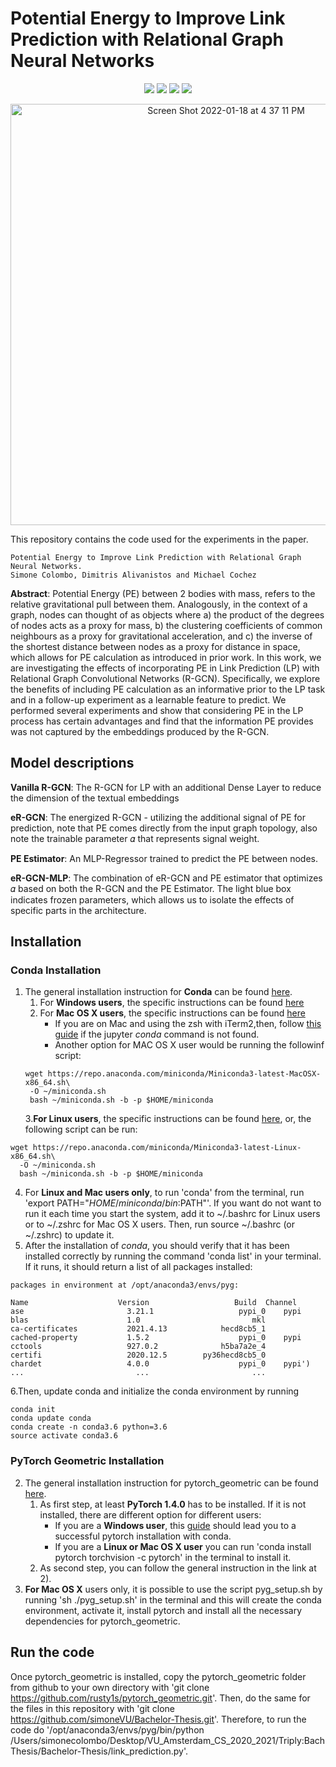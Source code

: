 # Potential Energy to Improve Link Prediction with Relational Graph Neural Networks
<p align="center">
<img src="https://img.shields.io/badge/python-3.8-blue.svg">
<img src="https://img.shields.io/badge/pytorchGometric-3.8-orange.svg">
<a href="https://github.com/pyg-team/pytorch_geometric">
    <img src="https://img.shields.io/badge/License-MIT-blue.svg"></a>
<a href="https://arxiv.org/abs/2106.08166"><img src="http://img.shields.io/badge/Paper-PDF-red.svg"></a>
</p>
<p align="center">
<img width="674" alt="Screen Shot 2022-01-18 at 4 37 11 PM" src="https://user-images.githubusercontent.com/60779914/149968740-e19b7016-a42a-4dfa-91f8-24f26dd74062.png">
</p>

This repository contains the code used for the experiments in the paper.

```
Potential Energy to Improve Link Prediction with Relational Graph Neural Networks.
Simone Colombo, Dimitris Alivanistos and Michael Cochez
```

**Abstract**: Potential Energy (PE) between 2 bodies with mass, refers to the relative gravitational pull between them. Analogously, in the context of a graph, nodes can thought of as objects where a) the product of the degrees of nodes acts as a proxy for mass, b) the clustering coefficients of common neighbours as a proxy for gravitational acceleration, and c) the inverse of the shortest distance between nodes as a proxy for distance in space, which allows for PE calculation as introduced in prior work. In this work, we are investigating the effects of incorporating PE in Link Prediction (LP) with Relational Graph Convolutional Networks (R-GCN). Specifically, we explore the benefits of including PE calculation as an informative prior to the LP task and in a follow-up experiment as a learnable feature to predict. We performed several experiments and show that considering PE in the LP process has certain advantages and find that the information PE provides was not captured by the embeddings produced by the R-GCN.

## Model descriptions
**Vanilla R-GCN**: The R-GCN for LP with an additional Dense Layer to reduce the dimension of the textual embeddings

**eR-GCN**: The energized R-GCN - utilizing the additional signal of PE for prediction, note that PE comes directly from the input graph topology, also note the trainable parameter 𝛼 that represents signal weight. 

**PE Estimator**: An MLP-Regressor trained to predict the PE between nodes. 

**eR-GCN-MLP**: The combination of eR-GCN and PE estimator that optimizes 𝛼 based on both the R-GCN and the PE Estimator. The light blue box indicates frozen parameters, which allows us to isolate the effects of specific parts in the architecture.


## Installation
### Conda Installation
1) The general installation instruction for **Conda** can be found [here](https://docs.conda.io/projects/continuumio-conda/en/latest/user-guide/install/index.html).
    1. For **Windows users**, the specific instructions can be found [here](https://docs.conda.io/projects/continuumio-conda/en/latest/user-guide/install/windows.html)
    2. For **Mac OS X users**, the specific instructions can be found [here](https://docs.conda.io/projects/continuumio-conda/en/latest/user-guide/install/windows.html)
        * If you are on Mac and using the zsh with iTerm2,then, follow [this guide](https://medium.com/@sumitmenon/how-to-get-anaconda-to-work-with-oh-my-zsh-on-mac-os-x-7c1c7247d896) if the jupyter _conda_ command is not found.
        * Another option for MAC OS X user would be running the followinf script:
   ~~~~
   wget https://repo.anaconda.com/miniconda/Miniconda3-latest-MacOSX-x86_64.sh\
    -O ~/miniconda.sh
    bash ~/miniconda.sh -b -p $HOME/miniconda
   ~~~~
    3.**For Linux users**, the specific instructions can be found [here](https://docs.conda.io/projects/continuumio-conda/en/latest/user-guide/install/linux.html), or, the following script can be run:
  ~~~~
  wget https://repo.anaconda.com/miniconda/Miniconda3-latest-Linux-x86_64.sh\
    -O ~/miniconda.sh
    bash ~/miniconda.sh -b -p $HOME/miniconda
   ~~~~
  4. For **Linux and Mac users only**, to run 'conda' from the terminal, run 'export PATH="$HOME/miniconda/bin:$PATH"'. If you want do not want to run it each time you start the system, add it to ~/.bashrc for Linux users or to ~/.zshrc for Mac OS X users. Then, run source ~/.bashrc (or ~/.zshrc) to update it.
  5. After the installation of _conda_, you should verify that it has been installed correctly by running the command 'conda list' in your terminal. If it runs, it should return a list of all packages installed:
 ~~~~
packages in environment at /opt/anaconda3/envs/pyg:

Name                    Version                   Build  Channel
ase                       3.21.1                   pypi_0    pypi
blas                      1.0                         mkl  
ca-certificates           2021.4.13            hecd8cb5_1  
cached-property           1.5.2                    pypi_0    pypi
cctools                   927.0.2              h5ba7a2e_4  
certifi                   2020.12.5        py36hecd8cb5_0  
chardet                   4.0.0                    pypi_0    pypi')
...                         ...                       ...
~~~~
6.Then, update conda and initialize the conda environment by running 
~~~~
conda init
conda update conda
conda create -n conda3.6 python=3.6
source activate conda3.6
~~~~
### PyTorch Geometric Installation
2) The general installation instruction for pytorch_geometric can be found [here](https://pytorch-geometric.readthedocs.io/en/latest/notes/installation.html#).
    1. As first step, at least **PyTorch 1.4.0** has to be installed. If it is not installed, there are different option for different users:
        * If you are a **Windows user**, this [guide](https://medium.com/@bryant.kou/how-to-install-pytorch-on-windows-step-by-step-cc4d004adb2a) should lead you to a successful pytorch installation with conda.
        * If you are a **Linux or Mac OS X user** you can run 'conda install pytorch torchvision -c pytorch' in the terminal to install it.
    2. As second step, you can follow the general instruction in the link at 2). 
3) **For Mac OS X** users only, it is possible to use the script pyg_setup.sh by running 'sh ./pyg_setup.sh' in the terminal and this will create the conda environment, activate it, install pytorch and install all the necessary dependencies for pytorch_geometric.

## Run the code
Once pytorch_geometric is installed, copy the pytorch_geometric folder from github to your own directory with 'git clone https://github.com/rusty1s/pytorch_geometric.git'. Then, do the same for the files in this repository with 'git clone https://github.com/simoneVU/Bachelor-Thesis.git'. Therefore, to run the code do '/opt/anaconda3/envs/pyg/bin/python /Users/simonecolombo/Desktop/VU_Amsterdam_CS_2020_2021/Triply:BachThesis/Bachelor-Thesis/link_prediction.py'.
